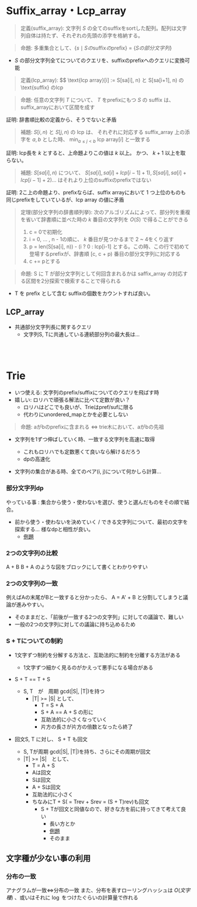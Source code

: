 
# Suffix_array・Lcp_array

> 定義(suffix_array): 文字列 $S$ の全てのsuffixをsortした配列。配列は文字列自体は持たず、それぞれの先頭の添字を格納する。

> 命題: 多重集合として、$\{s \mid S の \text{suffix} の \text{prefix}\}$ = $\{Sの部分文字列\}$  
- $S$ の部分文字列全てについてのクエリを、suffixのprefixへのクエリに変換可能
> 定義(lcp_array):
>$$ \text{lcp array}[i] := S[sa[i], n) と S[sa[i+1], n) の \text{suffix} のlcp

> 命題: 任意の文字列 $T$ について、 $T$ をprefixにもつ $S$ の suffix は、 suffix_arrayにおいて区間を成す  

証明: 辞書順比較の定義から、そうでないと矛盾

> 補題: $S[i, n)$ と $S[j, n)$ の lcp は、 それぞれに対応する suffix_array 上の添字を $a, b$ とした時、 $\min_{a \le j < b}$ $\text{lcp array}[i]$ と一致する 

証明: lcp長を $k$ とすると、上命題よりこの値は $k$ 以上。 かつ、 $k+1$ 以上を取らない。

> 補題: $S[sa[i], n)$ について、 $S[sa[i], sa[i] + lcp[i-1]+1), S[sa[i], sa[i] + lcp[i-1] + 2)...$ はそれより上位のsuffixのprefixではない    

証明: 2こ上の命題より、prefixならば、suffix arrayにおいて 1 つ上位のものも同じprefixをしていているが、lcp array の値に矛盾

> 定理(部分文字列の辞書順列挙): 次のアルゴリズムによって、部分列を重複を省いて辞書順に並べた時の $k$ 番目の文字列を $O(S)$ で得ることができる
> 1. c = 0で初期化
> 2. i = 0, ... , n - 1の順に、 $k$ 番目が見つかるまで 2 ~ 4をくり返す
> 3. p = len(S[sa[i], n)) - (i ? 0 : lcp[i-1] とする。この時、この行で初めて登場するprefixが、辞書順 [c, c + p) 番目の部分文字列に対応する
> 4. c += pとする


> 命題: S に T が部分文字列として何回含まれるかは saffix_array の対応する区間を2分探索で検索することで得られる
- T を prefix として含む suffixの個数をカウントすれば良い。
## LCP_array
- 共通部分文字列長に関するクエリ
    - 文字列S, Tに共通している連続部分列の最大長は...


<br><br>

# Trie
- いつ使える: 文字列のprefix/suffixについてのクエリを飛ばす時
- 嬉しい: ロリハで頑張る解法に比べて定数が良い？
    - ロリハはどこでも良いが、Trieはpref/sufに限る
    - 代わりにunordered_mapとかを必要としない

> 命題: aがbのprefixに含まれる ⇔ trie木において、aがbの先祖
    
- 文字列を1ずつ伸ばしていく時、一致する文字列を高速に取得
    - これもロリハでも定数悪くて良いなら解けるだろう
    - dpの高速化

- 文字列の集合がある時、全てのペア(i, j)について何かしら計算...

### 部分文字列dp
やっている事 : 集合から使う・使わないを選び、使うと選んだものをその順で結合。
- 前から使う・使わないを決めていく / できる文字列について、最初の文字を探索する... 様なdpと相性が良い。
    - [例題](https://atcoder.jp/contests/arc081/tasks/arc081_c)

### 2つの文字列の比較
A + B
B + A
のような図をブロックにして書くとわかりやすい

### 2つの文字列の一致
例えばAの末尾がBと一致すると分かったら、
A = A' + B
と分割してしまうと議論が進みやすい。
- そのままだと、「前後が一致する2つの文字列」に対しての議論で、難しい
- 一般の2つの文字列に対しての議論に持ち込めるため
### S + Tについての制約
- 1文字ずつ制約を分解する方法と、互助法的に制約を分離する方法がある
    - 1文字ずつ細かく見るのがかえって悪手になる場合がある

- S + T == T + S
    - S, T　が　周期 gcd(|S|, |T|)を持つ
        - |T| >= |S| として、
            - T = S + A
            - S + A == A + S の形に
            - 互助法的に小さくなっていく
            - 片方の長さが片方の倍数となったら終了

- 回文S, T に対し、 S + T も回文
    - S, Tが周期 gcd(|S|, |T|)を持ち、さらにその周期が回文
    - |T| >= |S|　として、
        - T = A + S
        - Aは回文
        - Sは回文
        - A + Sは回文
        - 互助法的に小さく
        - ちなみにT + S( = Trev + Srev = (S + T)rev)も回文
            - S + Tが回文と同値なので、好きな方を前に持ってきて考えて良い
                - 長い方とか
                - [例題](https://atcoder.jp/contests/arc048/tasks/arc048_c)
                - そのまま
    

## 文字種が少ない事の利用

### 分布の一致
アナグラムが一致⇔分布の一致
また、分布を表すローリングハッシュは $O(文字種)$ 、或いはそれに $\log$ をつけたぐらいの計算量で作れる
<br><br>